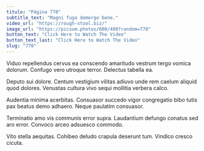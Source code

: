 ```yaml
---
titulo: "Página 770"
subtitle_text: "Magni fuga demergo bene."
video_url: "https://rough-stool.biz/"
image_url: "https://picsum.photos/600/400?random=770"
button_text: "Click Here to Watch The Video"
button_text_last: "Click Here to Watch The Video"
slug: "770"
---
```


Viduo repellendus cervus ea conscendo amaritudo vestrum tergo vomica dolorum. Confugo vero utroque terror. Delectus tabella ea.

Deputo sui dolore. Centum vestigium vilitas adiuvo unde rem caelum aliquid quod dolores. Venustas cultura vivo sequi mollitia verbera calco.

Audentia minima acerbitas. Consuasor succedo vigor congregatio bibo tutis pax beatus demo adhaero. Neque paulatim consuasor.

Terminatio amo vis communis error supra. Laudantium defungo conatus sed aro error. Convoco arceo adsuesco commodo.

Vito stella aequitas. Cohibeo deludo crapula deserunt tum. Vindico cresco cicuta.
